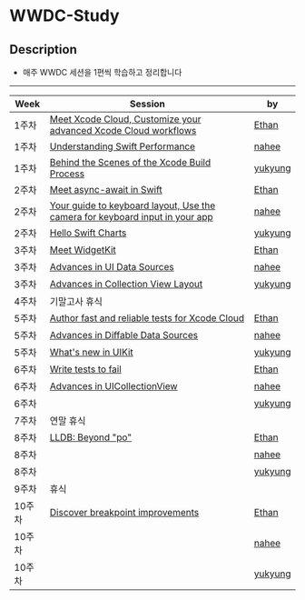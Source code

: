 # WWDC-Study

## Description
* 매주 WWDC 세션을 1편씩 학습하고 정리합니다

-------

| Week | Session | by |
|----------|----------------|--------|
|1주차|[Meet Xcode Cloud, Customize your advanced Xcode Cloud workflows](https://github.com/A-Piece-Of-WWDC/WWDC-Study/blob/main/1%EC%A3%BC%EC%B0%A8/Xcode%20Cloud.md)|[Ethan](https://github.com/Daltonicc)|
|1주차|[Understanding Swift Performance](https://github.com/A-Piece-Of-WWDC/WWDC-Study/blob/main/1%EC%A3%BC%EC%B0%A8/Understanding%20Swift%20Performance/Understanding%20Swift%20Performance.md)|[nahee](https://github.com/k-nh)|
|1주차|[Behind the Scenes of the Xcode Build Process](https://github.com/A-Piece-Of-WWDC/WWDC-Study/blob/main/1%EC%A3%BC%EC%B0%A8/xcode-build-process.md)|[yukyung](https://github.com/anyukyung)|
|2주차|[Meet async-await in Swift](https://github.com/A-Piece-Of-WWDC/WWDC-Study/blob/main/2%EC%A3%BC%EC%B0%A8/Meet%20async-await%20in%20Swift.md)|[Ethan](https://github.com/Daltonicc)|
|2주차|[Your guide to keyboard layout, Use the camera for keyboard input in your app](https://github.com/A-Piece-Of-WWDC/WWDC-Study/blob/main/2%EC%A3%BC%EC%B0%A8/Keyboard%20changes%20in%20iOS%2015%20(LayoutGuide%2C%20Camera).md)|[nahee](https://github.com/k-nh)|
|2주차|[Hello Swift Charts](https://github.com/A-Piece-Of-WWDC/WWDC-Study/blob/main/2%EC%A3%BC%EC%B0%A8/swift-Charts.md)|[yukyung](https://github.com/anyukyung)|
|3주차|[Meet WidgetKit](https://github.com/A-Piece-Of-WWDC/WWDC-Study/blob/main/3%EC%A3%BC%EC%B0%A8/Meet%20WidgetKit.md)|[Ethan](https://github.com/Daltonicc)|
|3주차|[Advances in UI Data Sources](https://github.com/A-Piece-Of-WWDC/WWDC-Study/blob/main/3%EC%A3%BC%EC%B0%A8/Advances%20in%20UI%20Data%20Sources.md)|[nahee](https://github.com/k-nh)|
|3주차|[Advances in Collection View Layout](https://github.com/A-Piece-Of-WWDC/WWDC-Study/blob/main/3%EC%A3%BC%EC%B0%A8/Advances-in-Collection-View-Layout.md)|[yukyung](https://github.com/anyukyung)|
|4주차|기말고사 휴식|[]()|
|5주차|[Author fast and reliable tests for Xcode Cloud](https://github.com/A-Piece-Of-WWDC/WWDC-Study/blob/main/5%EC%A3%BC%EC%B0%A8/Author%20fast%20and%20reliable%20tests%20for%20Xcode%20Cloud.md)|[Ethan](https://github.com/Daltonicc)|
|5주차|[Advances in Diffable Data Sources](https://github.com/A-Piece-Of-WWDC/WWDC-Study/blob/main/5%EC%A3%BC%EC%B0%A8/Advances%20in%20Diffable%20Data%20Sources.md)|[nahee](https://github.com/k-nh)|
|5주차|[What's new in UIKit](https://github.com/A-Piece-Of-WWDC/WWDC-Study/blob/main/5%EC%A3%BC%EC%B0%A8/What's%20new%20in%20UIKit.md)|[yukyung](https://github.com/anyukyung)|
|6주차|[Write tests to fail](https://github.com/A-Piece-Of-WWDC/WWDC-Study/blob/main/6%EC%A3%BC%EC%B0%A8/Write%20tests%20to%20fail.md)|[Ethan](https://github.com/Daltonicc)|
|6주차|[Advances in UICollectionView](https://github.com/A-Piece-Of-WWDC/WWDC-Study/blob/main/6%EC%A3%BC%EC%B0%A8/Advances%20in%20UICollectionView.md)|[nahee](https://github.com/k-nh)|
|6주차|[]()|[yukyung](https://github.com/anyukyung)|
|7주차|연말 휴식|[]()|
|8주차|[LLDB: Beyond "po"](https://github.com/A-Piece-Of-WWDC/WWDC-Study/blob/main/8%EC%A3%BC%EC%B0%A8/LLDB:%20Beyond%20%E2%80%9Cpo%E2%80%9D.md)|[Ethan](https://github.com/Daltonicc)|
|8주차|[]()|[nahee](https://github.com/k-nh)|
|8주차|[]()|[yukyung](https://github.com/anyukyung)|
|9주차|휴식|[]()|
|10주차|[Discover breakpoint improvements](https://github.com/A-Piece-Of-WWDC/WWDC-Study/blob/main/10%EC%A3%BC%EC%B0%A8/Discover%20breakpoint%20improvements.md)|[Ethan](https://github.com/Daltonicc)|
|10주차|[]()|[nahee](https://github.com/k-nh)|
|10주차|[]()|[yukyung](https://github.com/anyukyung)|
